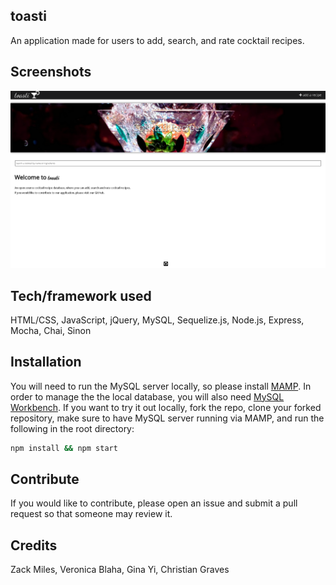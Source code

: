 ## toasti
An application made for users to add, search, and rate cocktail recipes.

## Screenshots
![](public/assets/screenshot.png)

 ## Tech/framework used
HTML/CSS, JavaScript, jQuery, MySQL, Sequelize.js, Node.js, Express, Mocha, Chai, Sinon

 ## Installation
You will need to run the MySQL server locally, so please install [MAMP](https://www.mamp.info/en/downloads/).
In order to manage the the local database, you will also need [MySQL Workbench](https://dev.mysql.com/downloads/workbench/).
If you want to try it out locally, fork the repo, clone your forked repository, make sure to have MySQL server running via MAMP, and run the following in the root directory:
```sh
npm install && npm start
```

 ## Contribute
If you would like to contribute, please open an issue and submit a pull request so that someone may review it. 

 ## Credits
Zack Miles,
Veronica Blaha,
Gina Yi,
Christian Graves
